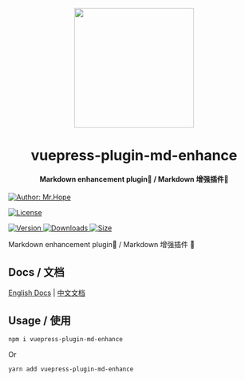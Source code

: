 <!-- markdownlint-disable -->
<p align="center">
  <img width="240" src="https://vuepress-theme.mrhope.site/logo.svg" style="text-align: center;"/>
</p>
<h1 align="center">vuepress-plugin-md-enhance</h1>
<h4 align="center">Markdown enhancement plugin🧩 / Markdown 增强插件🧩</h4>

[![Author: Mr.Hope](https://img.shields.io/badge/Author-Mr.Hope-blue.svg?style=for-the-badge)](https://mrhope.site)

<!-- markdownlint-restore -->

[![License](https://img.shields.io/npm/l/vuepress-plugin-md-enhance.svg?style=for-the-badge)](https://github.com/Mister-Hope/vuepress-plugin-md-enhance/blob/master/LICENSE)

[![Version](https://img.shields.io/npm/v/vuepress-plugin-md-enhance.svg?style=flat-square&logo=npm) ![Downloads](https://img.shields.io/npm/dm/vuepress-plugin-md-enhance.svg?style=flat-square&logo=npm) ![Size](https://img.shields.io/bundlephobia/min/vuepress-plugin-md-enhance?style=flat-square&logo=npm)](https://www.npmjs.com/package/vuepress-plugin-md-enhance)

Markdown enhancement plugin🧩 / Markdown 增强插件 🧩

## Docs / 文档

[English Docs](https://vuepress-md-enhance.mrhope.site/) | [中文文档](https://vuepress-md-enhance.mrhope.site/zh/)

## Usage / 使用

```bash
npm i vuepress-plugin-md-enhance
```

Or

```bash
yarn add vuepress-plugin-md-enhance
```
